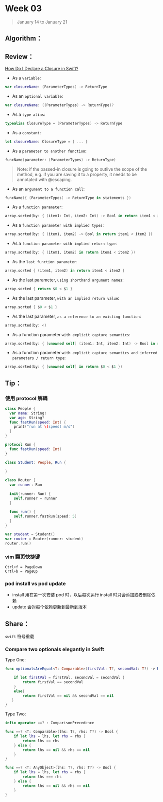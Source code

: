# Week 03

> January 14 to January 21

## Algorithm：


## Review：
[How Do I Declare a Closure in Swift?](http://fuckingclosuresyntax.com/)

- As a `variable`:
```swift
var closureName: (ParameterTypes) -> ReturnType
```
- As an `optional variable`:
```swift
var closureName: ((ParameterTypes) -> ReturnType)?
```
- As a `type alias`:
```swift
typealias ClosureType = (ParameterTypes) -> ReturnType
```
- As a `constant`:
```swift
let closureName: ClosureType = { ... }
```
- As a `parameter to another function`:
```swift
funcName(parameter: (ParameterTypes) -> ReturnType)
```
> Note: if the passed-in closure is going to outlive the scope of the method, e.g. if you are saving it to a property, it needs to be annotated with @escaping.
- As an `argument to a function call`:
```swift
funcName({ (ParameterTypes) -> ReturnType in statements })
```
- As a `function parameter`:
```swift
array.sorted(by: { (item1: Int, item2: Int) -> Bool in return item1 < item2 })
```
- As a `function parameter with implied types`:
```swift
array.sorted(by: { (item1, item2) -> Bool in return item1 < item2 })
```
- As a `function parameter with implied return type`:
```swift
array.sorted(by: { (item1, item2) in return item1 < item2 })
```
- As the `last function parameter`:
```swift
array.sorted { (item1, item2) in return item1 < item2 }
```
- As the last parameter, `using shorthand argument names`:
```swift
array.sorted { return $0 < $1 }
```
- As the last parameter, `with an implied return value`:
```swift
array.sorted { $0 < $1 }
```
- As the last parameter, `as a reference to an existing function`:
```swift
array.sorted(by: <)
```
- As a function parameter `with explicit capture semantics`:
```swift
array.sorted(by: { [unowned self] (item1: Int, item2: Int) -> Bool in return item1 < item2 })
```
- As a function parameter `with explicit capture semantics and inferred parameters / return type`:
```swift
array.sorted(by: { [unowned self] in return $0 < $1 })
```

## Tip：
### 使用 protocol 解耦
```swift
class People {
  var name: String!
  var age: String?
  func fastRun(speed: Int) {
    print("run at \(speed) m/s")
  }
}

protocol Run {
  func fastRun(speed: Int)
}

class Student: People, Run {
  
}

class Router {
  var runner: Run
  
  init(runner: Run) {
    self.runner = runner
  }
  
  func run() {
    self.runner.fastRun(speed: 5)
  }
}

var student = Student()
var router = Router(runner: student)
router.run()
```

### vim 翻页快捷键
```
Ctrl+f = PageDown
Crtl+b = PageUp
```

### pod install vs pod update
- install 用在第一次安装 pod 时，以后每次运行 install 时只会添加或者删除依赖
- update 会对每个依赖更新到最新到版本

## Share：

`swift` 符号重载

### Compare two optionals elegantly in Swift

Type One:
```swift
func optionalsAreEqual<T: Comparable>(firstVal: T?, secondVal: T?) -> Bool{

    if let firstVal = firstVal, secondVal = secondVal {
        return firstVal == secondVal
    }
    else{
        return firstVal == nil && secondVal == nil
   }
}
```

Type Two:
```swift
infix operator ==? : ComparisonPrecedence

func ==? <T: Comparable>(lhs: T?, rhs: T?) -> Bool {
    if let lhs = lhs, let rhs = rhs {
        return lhs == rhs
    } else {
        return lhs == nil && rhs == nil
    }
}

func ==? <T: AnyObject>(lhs: T?, rhs: T?) -> Bool {
    if let lhs = lhs, let rhs = rhs {
        return lhs === rhs
    } else {
        return lhs == nil && rhs == nil
    }
}
```